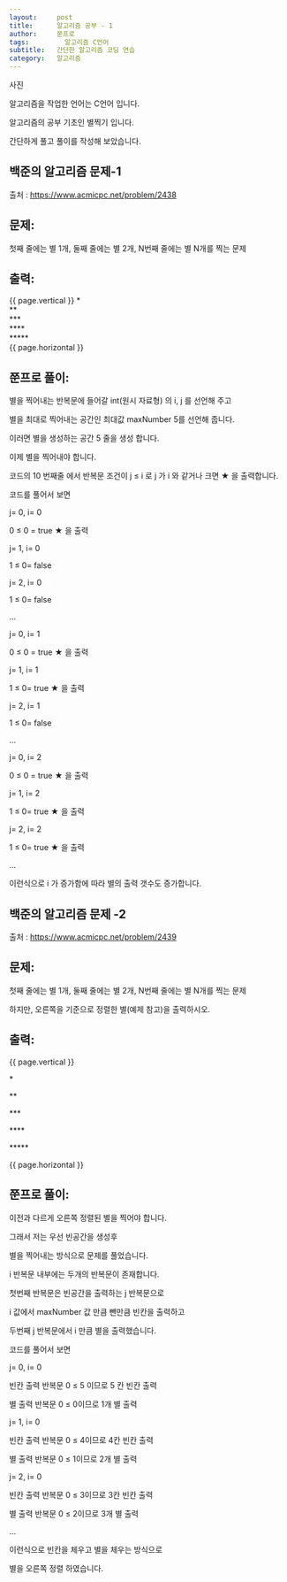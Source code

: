 ```yaml
---
layout:     post
title:      알고리즘 공부 - 1
author:     쭌프로
tags: 		  알고리즘 C언어
subtitle:   간단한 알고리즘 코딩 연습
category:   알고리즘
---
```

<!-- Start Writing Below in Markdown -->


사진

<p>알고리즘을 작업한 언어는 C언어 입니다.</p>

<p>알고리즘의 공부 기초인 별찍기 입니다.</p>
<p>간단하게 풀고 풀이를 작성해 보았습니다.</p>

## 백준의 알고리즘 문제-1

출처 : https://www.acmicpc.net/problem/2438

## 문제:

<p>첫째 줄에는 별 1개, 둘째 줄에는 별 2개, N번째 줄에는 별 N개를 찍는 문제</p>

## 출력:
{{ page.vertical }}
*</br>
**</br>
***</br>
****</br>
*****</br>
{{ page.horizontal }}

## 쭌프로 풀이:
<script src="https://gist.github.com/alalstjr/939674d534195ce653c98097980d065a.js"></script>

<p>별을 찍어내는 반복문에 들어갈 int(원시 자료형) 의 i, j 를 선언해 주고</p>
<p>별을 최대로 찍어내는 공간인 최대값 maxNumber 5를 선언해 줍니다. </p>
<p>이러면 별을 생성하는 공간 5 줄을 생성 합니다.</p>

<p>이제 별을 찍어내야 합니다. </p>
<p>코드의 10 번째줄 에서 반복문 조건이 j ≤ i 로 j 가 i 와 같거나 크면 ★ 을 출력합니다.</p>

<p>코드를 풀어서 보면</p>
<p>j= 0, i= 0</p>
<p>0 ≤ 0 = true ★ 을 출력</p>
<p>j= 1, i= 0</p>
<p>1 ≤ 0= false</p>
<p>j= 2, i= 0</p>
<p>1 ≤ 0= false</p>
<p>…</p>

<p>j= 0, i= 1</p>
<p>0 ≤ 0 = true ★ 을 출력</p>
<p>j= 1, i= 1</p>
<p>1 ≤ 0= true ★ 을 출력</p>
<p>j= 2, i= 1</p>
<p>1 ≤ 0= false</p>
<p>…</p>

<p>j= 0, i= 2</p>
<p>0 ≤ 0 = true ★ 을 출력</p>
<p>j= 1, i= 2</p>
<p>1 ≤ 0= true ★ 을 출력</p>
<p>j= 2, i= 2</p>
<p>1 ≤ 0= true ★ 을 출력</p>
<p>…</p>

<p>이런식으로 i 가 증가함에 따라 별의 출력 갯수도 증가합니다.</p>

## 백준의 알고리즘 문제 -2

출처 : https://www.acmicpc.net/problem/2439

## 문제:

<p>첫째 줄에는 별 1개, 둘째 줄에는 별 2개, N번째 줄에는 별 N개를 찍는 문제</p>
<p>하지만, 오른쪽을 기준으로 정렬한 별(예제 참고)을 출력하시오.</p>

## 출력:

{{ page.vertical }}
<p>    *</p>
<p>   **</p>
<p>  ***</p>
<p> ****</p>
<p>*****</p>
{{ page.horizontal }}

## 쭌프로 풀이:

<script src="https://gist.github.com/alalstjr/8b6320c1cb07b70f3cd228b40254a633.js"></script>

<p>이전과 다르게 오른쪽 정렬된 별을 찍어야 합니다.</p>
<p>그래서 저는 우선 빈공간을 생성후</p>
<p>별을 찍어내는 방식으로 문제를 풀었습니다.</p>

<p>i 반복문 내부에는 두개의 반복문이 존재합니다.</p>

<p>첫번째 반복문은 빈공간을 출력하는 j 반복문으로</p>
<p>i 값에서 maxNumber 값 만큼 뺀만큼 빈칸을 출력하고</p>

<p>두번째 j 반복문에서 i 만큼 별을 출력했습니다.</p>

<p>코드를 풀어서 보면</p>
<p>j= 0, i= 0</p>
<p>빈칸 출력 반복문 0 ≤ 5 이므로 5 칸 빈칸 출력</p>
<p>별 출력 반복문 0 ≤ 0이므로 1개 별 출력</p>
<p>j= 1, i= 0</p>
<p>빈칸 출력 반복문 0 ≤ 4이므로 4칸 빈칸 출력</p>
<p>별 출력 반복문 0 ≤ 1이므로 2개 별 출력</p>
<p>j= 2, i= 0</p>
<p>빈칸 출력 반복문 0 ≤ 3이므로 3칸 빈칸 출력</p>
<p>별 출력 반복문 0 ≤ 2이므로 3개 별 출력</p>
<p>…

<p>이런식으로 빈칸을 체우고 별을 체우는 방식으로 </p>
<p>별을 오른쪽 정렬 하였습니다.</p>
